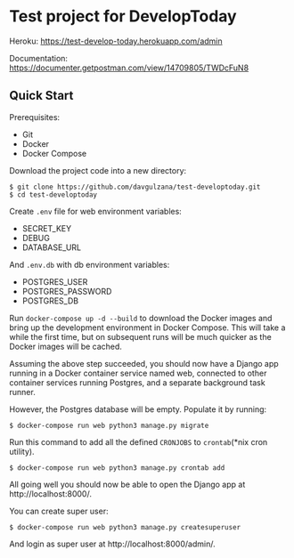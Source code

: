 # Test project for DevelopToday
Heroku: https://test-develop-today.herokuapp.com/admin

Documentation: https://documenter.getpostman.com/view/14709805/TWDcFuN8


## Quick Start
Prerequisites:
* Git
* Docker
* Docker Compose

Download the project code into a new directory:

```
$ git clone https://github.com/davgulzana/test-developtoday.git  
$ cd test-developtoday
```
Create `.env` file for web environment variables:
* SECRET_KEY
* DEBUG
* DATABASE_URL

And `.env.db` with db environment variables:
* POSTGRES_USER
* POSTGRES_PASSWORD
* POSTGRES_DB

Run `docker-compose up -d --build` to download the Docker images and bring up the development environment in Docker Compose. This will take a while the first time, but on subsequent runs will be much quicker as the Docker images will be cached.

Assuming the above step succeeded, you should now have a Django app running in a Docker container service named web, connected to other container services running Postgres, and a separate background task runner.

However, the Postgres database will be empty. Populate it by running:

```
$ docker-compose run web python3 manage.py migrate
```
Run this command to add all the defined `CRONJOBS` to `crontab`(*nix cron utility).

```
$ docker-compose run web python3 manage.py crontab add
```

All going well you should now be able to open the Django app at http://localhost:8000/.

You can create super user:

```
$ docker-compose run web python3 manage.py createsuperuser
```
And login as super user at http://localhost:8000/admin/.
